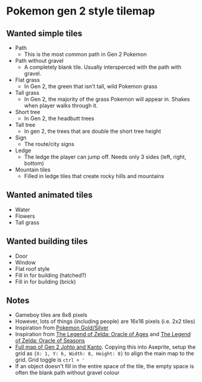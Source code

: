 # Pokemon gen 2 style tilemap

## Wanted simple tiles
- Path
  - This is the most common path in Gen 2 Pokemon
- Path without gravel 
  - A completely blank tile. Usually intersperced with the path with gravel.
- Flat grass
  - In Gen 2, the green that isn't tall, wild Pokemon grass
- Tall grass
  - In Gen 2, the majority of the grass Pokemon will appear in. Shakes when player walks through it.
- Short tree
  - In Gen 2, the headbutt trees
- Tall tree
  - In gen 2, the trees that are double the short tree height
- Sign
  - The route/city signs
- Ledge
  - The ledge the player can jump off. Needs only 3 sides (left, right, bottom)
- Mountain tiles
  - Filled in ledge tiles that create rocky hills and mountains

## Wanted animated tiles
- Water
- Flowers 
- Tall grass

## Wanted building tiles 
- Door
- Window
- Flat roof style
- Fill in for building (hatched?)
- Fill in for building (brick)

## Notes
- Gameboy tiles are 8x8 pixels
- However, lots of things (including people) are 16x16 pixels (i.e. 2x2 tiles)
- Inspiration from [Pokemon Gold/Silver](https://www.spriters-resource.com/game_boy_gbc/pokemongoldsilver/sheet/60234/)
- Inspiration from [The Legend of Zelda: Oracle of Ages](https://www.spriters-resource.com/game_boy_gbc/thelegendofzeldaoracleofages/) and [The Legend of Zelda: Oracle of Seasons](https://www.spriters-resource.com/game_boy_gbc/thelegendofzeldaoracleofseasons/)
- [Full map of Gen 2 Johto and Kanto](https://www.reddit.com/r/pokemon/comments/ez1v43/gen_ii_map_of_overworld_and_dungeons_as_they/). Copying this into Aseprite, setup the grid as `{X: 1, Y: 6, Width: 8, Height: 8}` to align the main map to the grid. Grid toggle is `ctrl + '`
- If an object doesn't fill in the entire space of the tile, the empty space is often the blank path without gravel colour
